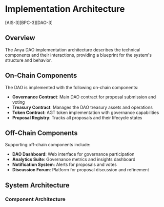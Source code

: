 # Implementation Architecture

[AIS-3][BPC-3][DAO-3]

## Overview

The Anya DAO implementation architecture describes the technical components and their interactions, providing a blueprint for the system's structure and behavior.

## On-Chain Components

The DAO is implemented with the following on-chain components:

- **Governance Contract**: Main DAO contract for proposal submission and voting
- **Treasury Contract**: Manages the DAO treasury assets and operations
- **Token Contract**: AGT token implementation with governance capabilities
- **Proposal Registry**: Tracks all proposals and their lifecycle states

## Off-Chain Components

Supporting off-chain components include:

- **DAO Dashboard**: Web interface for governance participation
- **Analytics Suite**: Governance metrics and insights dashboard
- **Notification System**: Alerts for proposals and votes
- **Discussion Forum**: Platform for proposal discussion and refinement

## System Architecture

### Component Architecture 